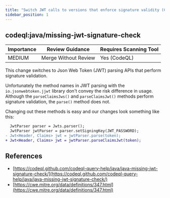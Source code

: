 ```yaml
---
title: "Switch JWT calls to versions that enforce signature validity (CodeQL)"
sidebar_position: 1
---
```


## codeql:java/missing-jwt-signature-check

| Importance | Review Guidance      | Requires Scanning Tool |
| ---------- | -------------------- | ---------------------- |
| MEDIUM     | Merge Without Review | Yes (CodeQL)           |

This change switches to Json Web Token (JWT) parsing APIs that perform signature validation.

Unfortunately the method names in JWT parsing with the `io.jsonwebtoken.jjwt` library don't convey the risk difference in usage. Although the `parseClaimsJws()` and `parseClaimsJwt()` methods perform signature validation, the `parse()` method does not.

Changing out these methods is easy and our changes look something like this:

```diff
  JwtParser parser = Jwts.parser();
  JwtParser jwtParser = parser.setSigningKey(JWT_PASSWORD);
- Jwt<Header, Claims> jwt = jwtParser.parse(token);
+ Jwt<Header, Claims> jwt = jwtParser.parseClaimsJwt(token);
```

## References

- [https://codeql.github.com/codeql-query-help/java/java-missing-jwt-signature-check/](https://codeql.github.com/codeql-query-help/java/java-missing-jwt-signature-check/)
- [https://cwe.mitre.org/data/definitions/347.html](https://cwe.mitre.org/data/definitions/347.html)
